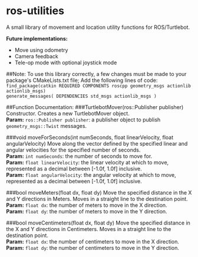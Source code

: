 # ros-utilities
A small library of movement and location utility functions for ROS/Turtlebot.

**Future implementations:**
* Move using odometry
* Camera feedback
* Tele-op mode with optional joystick mode

##Note:
To use this library correctly, a few changes must be made to your package's CMakeLists.txt file;
Add the following lines of code: <br/>
     `find_package(catkin REQUIRED COMPONENTS roscpp geometry_msgs actionlib actionlib_msgs)` <br/>
     `generate_messages( DEPENDENCIES std_msgs actionlib_msgs )`



##Function Documentation:
###TurtlebotMover(ros::Publisher publisher)
Constructor. Creates a new TurtlebotMover object.<br/>
**Param:** `ros::Publisher publisher`: a publisher object to publish `geometry_msgs::Twist` messages.

###void moveForSeconds(int numSeconds, float linearVelocity, float angularVelocity)
Move along the vector defined by the specified linear and angular velocities for the specified number of seconds.<br/>
**Param:** `int numSeconds`: the number of seconds to move for.<br/>
**Param:** `float linearVelocity`: the linear velocity at which to move, represented as a decimal between [-1.0f, 1.0f] inclusive.<br/>
**Param:** `float angularVelocity`: the angular velocity at which to move, represented as a decimal between [-1.0f, 1.0f] inclusive.<br/>

###bool moveMeters(float dx, float dy)
Move the specified distance in the X and Y directions in Meters. Moves in a straight line to the destination point.<br/>
**Param:** `float dx`: the number of meters to move in the X direction.<br/>
**Param:** `float dy`: the number of meters to move in the Y direction.<br/>

###bool moveCentimeters(float dx, float dy)
Move the specified distance in the X and Y directions in Centimeters. Moves in a straight line to the destination point.<br/>
**Param:** `float dx`: the number of centimeters to move in the X direction.<br/>
**Param:** `float dy`: the number of centimeters to move in the Y direction.<br/>